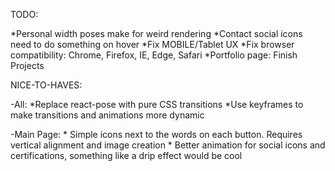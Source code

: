 TODO:

*Personal width poses make for weird rendering
*Contact social icons need to do something on hover
*Fix MOBILE/Tablet UX
*Fix browser compatibility: Chrome, Firefox, IE, Edge, Safari
*Portfolio page: Finish Projects

NICE-TO-HAVES:

-All:
    *Replace react-pose with pure CSS transitions
    *Use keyframes to make transitions and animations more dynamic

-Main Page:
    * Simple icons next to the words on each button. Requires vertical alignment and image creation
    * Better animation for social icons and certifications, something like a drip effect would be cool